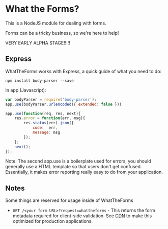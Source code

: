 # What the Forms?

This is a NodeJS module for dealing with forms.

Forms can be a tricky business, so we're here to help!

VERY EARLY ALPHA STAGE!!!!!

## Express

WhatTheForms works with Express, a quick guide of what you need to do:

	npm install body-parser --save

In app (Javascript):
	
```javascript
var bodyParser = require('body-parser');
app.use(bodyParser.urlencoded({ extended: false }))

app.use(function(req, res, next){
    res.error = function(err, msg){
        res.status(err).json({
            code:  err,
            message: msg
        });
    };
    next();
});
```

Note: The second app.use is a boilerplate used for errors, you should generally
use a HTML template so that users don't get confused. Essentially, it makes error
reporting really easy to do from your application.

## Notes

Some things are reserved for usage inside of WhatTheForms

* `GET /<your form URL>?request=whattheforms` - This returns the form metadata required for client-side validation.
  See [CDN](docs/CDN.md) to make this optimized for production applications.